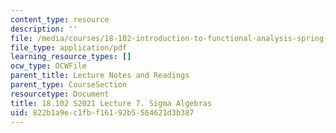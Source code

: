 ```yaml
---
content_type: resource
description: ''
file: /media/courses/18-102-introduction-to-functional-analysis-spring-2021/822b1a9ec1fbf16192b5564621d3b387_MIT18_102s21_lec7.pdf
file_type: application/pdf
learning_resource_types: []
ocw_type: OCWFile
parent_title: Lecture Notes and Readings
parent_type: CourseSection
resourcetype: Document
title: 18.102 S2021 Lecture 7. Sigma Algebras
uid: 822b1a9e-c1fb-f161-92b5-564621d3b387
---
```

